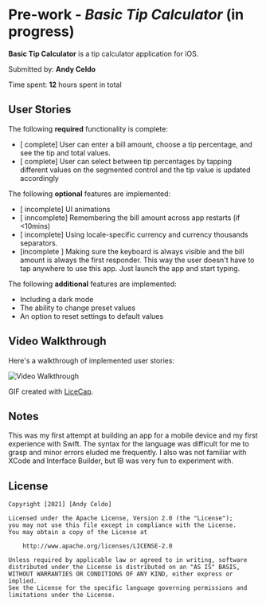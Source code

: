 # Pre-work - *Basic Tip Calculator* (in progress)

**Basic Tip Calculator** is a tip calculator application for iOS.

Submitted by: **Andy Celdo**

Time spent: **12** hours spent in total

## User Stories

The following **required** functionality is complete:

* [ complete] User can enter a bill amount, choose a tip percentage, and see the tip and total values.
* [ complete] User can select between tip percentages by tapping different values on the segmented control and the tip value is updated accordingly

The following **optional** features are implemented:

* [ incomplete] UI animations
* [ inncomplete] Remembering the bill amount across app restarts (if <10mins)
* [ incomplete] Using locale-specific currency and currency thousands separators.
* [incomplete ] Making sure the keyboard is always visible and the bill amount is always the first responder. This way the user doesn't have to tap anywhere to use this app. Just launch the app and start typing.

The following **additional** features are implemented:

* Including a dark mode
* The ability to change preset values
* An option to reset settings to default values
    
## Video Walkthrough

Here's a walkthrough of implemented user stories:

<img src='http://i.imgur.com/link/to/your/gif/file.gif' title='Video Walkthrough' width='' alt='Video Walkthrough' />

GIF created with [LiceCap](http://www.cockos.com/licecap/).

## Notes

This was my first attempt at building an app for a mobile device and my first experience with Swift. The syntax for the language was difficult for me to grasp and minor errors eluded me frequently. I also was not familiar with XCode and Interface Builder, but IB was very fun to experiment with.

## License

    Copyright [2021] [Andy Celdo]

    Licensed under the Apache License, Version 2.0 (the "License");
    you may not use this file except in compliance with the License.
    You may obtain a copy of the License at

        http://www.apache.org/licenses/LICENSE-2.0

    Unless required by applicable law or agreed to in writing, software
    distributed under the License is distributed on an "AS IS" BASIS,
    WITHOUT WARRANTIES OR CONDITIONS OF ANY KIND, either express or implied.
    See the License for the specific language governing permissions and
    limitations under the License.

